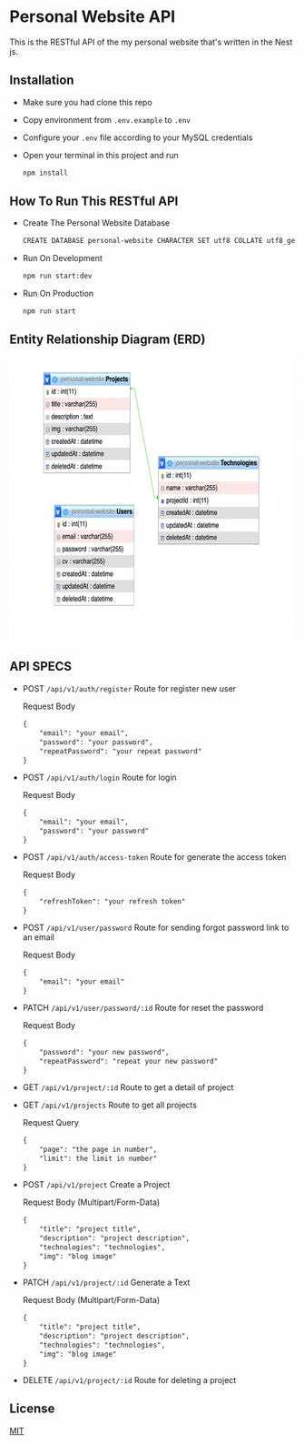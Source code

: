 # Personal Website API

This is the RESTful API of the my personal website that's written in the Nest js.

## Installation 

- Make sure you had clone this repo
- Copy environment from `.env.example` to `.env`
- Configure your `.env` file according to your MySQL credentials
- Open your terminal in this project and run 

	```bash
	npm install
	```

## How To Run This RESTful API

- Create The Personal Website Database

	```bash
	CREATE DATABASE personal-website CHARACTER SET utf8 COLLATE utf8_general_ci;
	```

- Run On Development

	```bash
	npm run start:dev
	```

- Run On Production

	```bash
	npm run start
	```

## Entity Relationship Diagram (ERD)

[<img src="screenshoot/ERD.png" width="500" height="500" />](screenshoot/ERD.png)

## API SPECS

- POST `/api/v1/auth/register` Route for register new user

	Request Body

	```
	{
		"email": "your email",
		"password": "your password",
		"repeatPassword": "your repeat password"
	}
	```

- POST `/api/v1/auth/login` Route for login

	Request Body

	```
	{
		"email": "your email",
		"password": "your password"
	}
	```
- POST `/api/v1/auth/access-token` Route for generate the access token

	Request Body

	```
	{
		"refreshToken": "your refresh token"
	}
	```
- POST `/api/v1/user/password` Route for sending forgot password link to an email

	Request Body

	```
	{
		"email": "your email"
	}
	```

- PATCH `/api/v1/user/password/:id` Route for reset the password

	Request Body

	```
	{
		"password": "your new password",
		"repeatPassword": "repeat your new password"
	}
	```

- GET `/api/v1/project/:id` Route to get a detail of project

- GET `/api/v1/projects` Route to get all projects

	Request Query

	```
	{
		"page": "the page in number",
		"limit": the limit in number"
	}
	```

- POST `/api/v1/project` Create a Project

	Request Body (Multipart/Form-Data)

	```
	{
		"title": "project title",
		"description": "project description",
		"technologies": "technologies",
		"img": "blog image"
	}
	```

- PATCH `/api/v1/project/:id` Generate a Text

	Request Body (Multipart/Form-Data)

	```
	{
		"title": "project title",
		"description": "project description",
		"technologies": "technologies",
		"img": "blog image"
	}
	```

- DELETE `/api/v1/project/:id` Route for deleting a project

## License
[MIT](https://choosealicense.com/licenses/mit/)